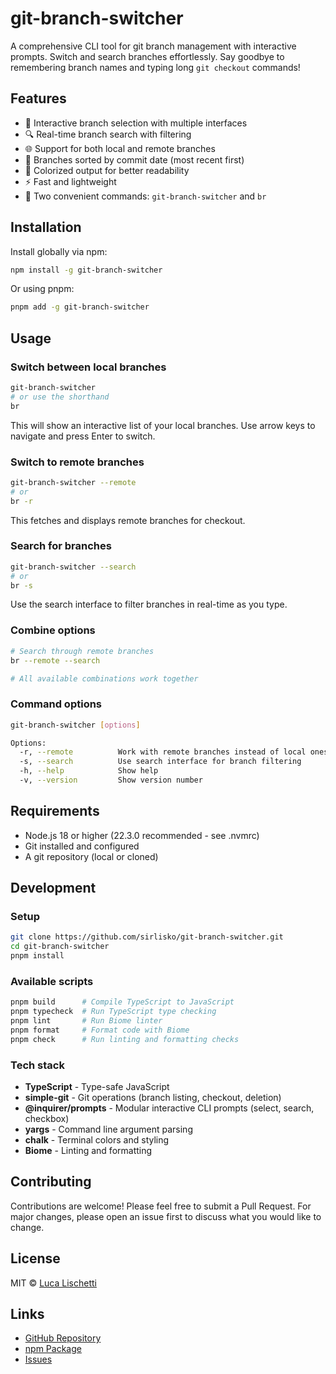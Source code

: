 # git-branch-switcher

A comprehensive CLI tool for git branch management with interactive prompts. Switch and search branches effortlessly. Say goodbye to remembering branch names and typing long `git checkout` commands!

## Features

- 🚀 Interactive branch selection with multiple interfaces
- 🔍 Real-time branch search with filtering
- 🌐 Support for both local and remote branches
- 📅 Branches sorted by commit date (most recent first)
- 🎨 Colorized output for better readability
- ⚡ Fast and lightweight
- 🔧 Two convenient commands: `git-branch-switcher` and `br`

## Installation

Install globally via npm:

```bash
npm install -g git-branch-switcher
```

Or using pnpm:

```bash
pnpm add -g git-branch-switcher
```

## Usage

### Switch between local branches

```bash
git-branch-switcher
# or use the shorthand
br
```

This will show an interactive list of your local branches. Use arrow keys to navigate and press Enter to switch.

### Switch to remote branches

```bash
git-branch-switcher --remote
# or
br -r
```

This fetches and displays remote branches for checkout.

### Search for branches

```bash
git-branch-switcher --search
# or
br -s
```

Use the search interface to filter branches in real-time as you type.

### Combine options

```bash
# Search through remote branches
br --remote --search

# All available combinations work together
```

### Command options

```bash
git-branch-switcher [options]

Options:
  -r, --remote          Work with remote branches instead of local ones
  -s, --search          Use search interface for branch filtering
  -h, --help            Show help
  -v, --version         Show version number
```

## Requirements

- Node.js 18 or higher (22.3.0 recommended - see .nvmrc)
- Git installed and configured
- A git repository (local or cloned)

## Development

### Setup

```bash
git clone https://github.com/sirlisko/git-branch-switcher.git
cd git-branch-switcher
pnpm install
```

### Available scripts

```bash
pnpm build      # Compile TypeScript to JavaScript
pnpm typecheck  # Run TypeScript type checking
pnpm lint       # Run Biome linter
pnpm format     # Format code with Biome
pnpm check      # Run linting and formatting checks
```

### Tech stack

- **TypeScript** - Type-safe JavaScript
- **simple-git** - Git operations (branch listing, checkout, deletion)
- **@inquirer/prompts** - Modular interactive CLI prompts (select, search, checkbox)
- **yargs** - Command line argument parsing
- **chalk** - Terminal colors and styling
- **Biome** - Linting and formatting

## Contributing

Contributions are welcome! Please feel free to submit a Pull Request. For major changes, please open an issue first to discuss what you would like to change.

## License

MIT © [Luca Lischetti](https://sirlisko.com)

## Links

- [GitHub Repository](https://github.com/sirlisko/git-branch-switcher)
- [npm Package](https://www.npmjs.com/package/git-branch-switcher)
- [Issues](https://github.com/sirlisko/git-branch-switcher/issues)
